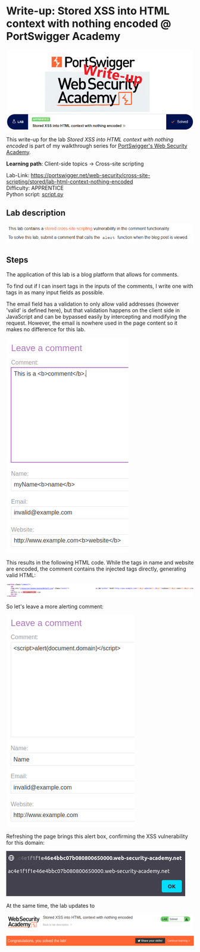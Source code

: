 # Write-up: Stored XSS into HTML context with nothing encoded @ PortSwigger Academy

![logo](img/logo.png)

This write-up for the lab *Stored XSS into HTML context with nothing encoded* is part of my walkthrough series for [PortSwigger's Web Security Academy](https://portswigger.net/web-security).

**Learning path**: Client-side topics → Cross-site scripting

Lab-Link: <https://portswigger.net/web-security/cross-site-scripting/stored/lab-html-context-nothing-encoded>  
Difficulty: APPRENTICE  
Python script: [script.py](script.py)  

## Lab description

![Lab description](img/lab_description.png)

## Steps

The application of this lab is a blog platform that allows for comments. 

To find out if I can insert tags in the inputs of the comments, I write one with tags in as many input fields as possible. 

The email field has a validation to only allow valid addresses (however 'valid' is defined here), but that validation happens on the client side in JavaScript and can be bypassed easily by intercepting and modifying the request. However, the email is nowhere used in the page content so it makes no difference for this lab.

![insert_tags](img/insert_tags.png)

This results in the following HTML code. While the tags in name and website are encoded, the comment contains the injected tags directly, generating valid HTML:

![bold_comment](img/bold_comment.png)

So let's leave a more alerting comment:

![alert](img/alert.png)

Refreshing the page brings this alert box, confirming the XSS vulnerability for this domain:

![alert_box](img/alert_box.png)

At the same time, the lab updates to

![success](img/success.png)
